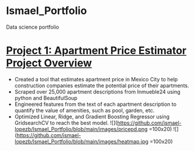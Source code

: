 # Ismael_Portfolio
Data science portfolio
# [**Project 1:** Apartment Price Estimator Project Overview](https://github.com/ismael-lopezb/ds_realestate_proj)
* Created a tool that estimates apartment price in Mexico City to help construction companies estimate the potential price of their apartments.
* Scraped over 25,000 apartment descriptions from Inmueble24 using python and BeautifulSoup
* Engineered features from the text of each apartment description to quantify the value of amenities, such as pool, garden, etc.
* Optimized Linear, Ridge, and Gradient Boosting Regressor using GridsearchCV to reach the best model.
![](https://github.com/ismael-lopezb/Ismael_Portfolio/blob/main/images/pricepd.png =100x20)
![](https://github.com/ismael-lopezb/Ismael_Portfolio/blob/main/images/heatmap.jpg =100x20)
